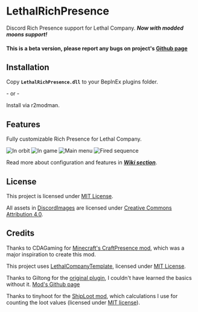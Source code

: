 # LethalRichPresence

Discord Rich Presence support for Lethal Company.
**_Now with modded moons support!_**

#### This is a beta version, please report any bugs on project's [Github page](https://github.com/AndreyMrovol/LethalRichPresence)

## Installation

Copy **`LethalRichPresence.dll`** to your BepInEx plugins folder.

\- or -

Install via r2modman.

## Features

Fully customizable Rich Presence for Lethal Company.

![In orbit](https://i.imgur.com/mNVl4w5.png)
![In game](https://i.imgur.com/cDnEmDE.png)
![Main menu](https://i.imgur.com/sAO9IJx.png)
![Fired sequence](https://i.imgur.com/QhF38jD.png)

Read more about configuration and features in **_[Wiki section](https://github.com/AndreyMrovol/LethalRichPresence/wiki)_**.

## License

This project is licensed under [MIT License](https://github.com/AndreyMrovol/LethalRichPresence/blob/main/LICENSE).

All assets in [DiscordImages](https://github.com/AndreyMrovol/LethalRichPresence/tree/main/DiscordImages) are licensed under [Creative Commons Attribution 4.0](https://github.com/AndreyMrovol/LethalRichPresence/tree/main/DiscordImages/LICENSE).

## Credits

Thanks to CDAGaming for [Minecraft's CraftPresence mod](https://gitlab.com/CDAGaming/CraftPresence), which was a major inspiration to create this mod.

This project uses [LethalCompanyTemplate](https://github.com/LethalCompany/LethalCompanyTemplate), licensed under [MIT License](https://github.com/LethalCompany/LethalCompanyTemplate/blob/main/LICENSE).

Thanks to Giltong for the [original plugin](https://thunderstore.io/c/lethal-company/p/Giltong/LethalCompanyDRP/), I couldn't have learned the basics without it. [Mod's Github page](https://github.com/giltong/LethalCompanyDRP/)

Thanks to tinyhoot for the [ShipLoot mod](https://thunderstore.io/c/lethal-company/p/tinyhoot/ShipLoot/), which calculations I use for counting the loot values (licensed under [MIT license](https://github.com/tinyhoot/ShipLoot/blob/main/LICENSE)).
